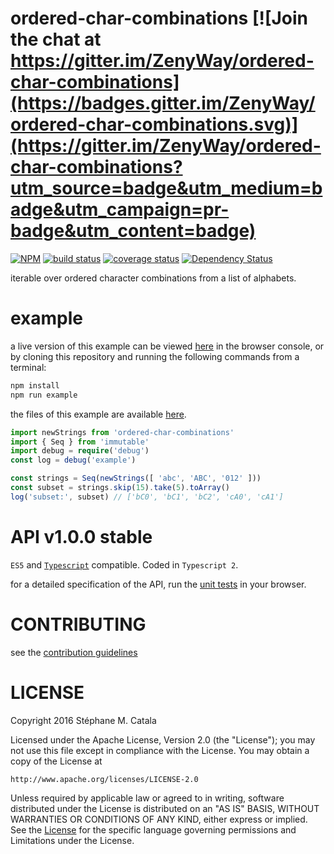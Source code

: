# ordered-char-combinations [![Join the chat at https://gitter.im/ZenyWay/ordered-char-combinations](https://badges.gitter.im/ZenyWay/ordered-char-combinations.svg)](https://gitter.im/ZenyWay/ordered-char-combinations?utm_source=badge&utm_medium=badge&utm_campaign=pr-badge&utm_content=badge)
[![NPM](https://nodei.co/npm/ordered-char-combinations.png?compact=true)](https://nodei.co/npm/ordered-char-combinations/)
[![build status](https://travis-ci.org/ZenyWay/ordered-char-combinations.svg?branch=master)](https://travis-ci.org/ZenyWay/ordered-char-combinations)
[![coverage status](https://coveralls.io/repos/github/ZenyWay/ordered-char-combinations/badge.svg?branch=master)](https://coveralls.io/github/ZenyWay/ordered-char-combinations)
[![Dependency Status](https://gemnasium.com/badges/github.com/ZenyWay/ordered-char-combinations.svg)](https://gemnasium.com/github.com/ZenyWay/ordered-char-combinations)

iterable over ordered character combinations from a list of alphabets.

# <a name="example"></a> example
a live version of this example can be viewed [here](https://cdn.rawgit.com/ZenyWay/ordered-char-combinations/v1.0.1/spec/example/index.html)
in the browser console,
or by cloning this repository and running the following commands from a terminal:
```bash
npm install
npm run example
```
the files of this example are available [here](./spec/example).

```ts
import newStrings from 'ordered-char-combinations'
import { Seq } from 'immutable'
import debug = require('debug')
const log = debug('example')

const strings = Seq(newStrings([ 'abc', 'ABC', '012' ]))
const subset = strings.skip(15).take(5).toArray()
log('subset:', subset) // ['bC0', 'bC1', 'bC2', 'cA0', 'cA1']
```

# <a name="api"></a> API v1.0.0 stable
`ES5` and [`Typescript`](http://www.typescriptlang.org/) compatible.
Coded in `Typescript 2`.

for a detailed specification of the API,
run the [unit tests](https://cdn.rawgit.com/ZenyWay/ordered-char-combinations/v1.0.1/spec/web/index.html)
in your browser.

# <a name="contributing"></a> CONTRIBUTING
see the [contribution guidelines](./CONTRIBUTING.md)

# <a name="license"></a> LICENSE
Copyright 2016 Stéphane M. Catala

Licensed under the Apache License, Version 2.0 (the "License");
you may not use this file except in compliance with the License.
You may obtain a copy of the License at

    http://www.apache.org/licenses/LICENSE-2.0

Unless required by applicable law or agreed to in writing, software
distributed under the License is distributed on an "AS IS" BASIS,
WITHOUT WARRANTIES OR CONDITIONS OF ANY KIND, either express or implied.
See the [License](./LICENSE) for the specific language governing permissions and
Limitations under the License.
